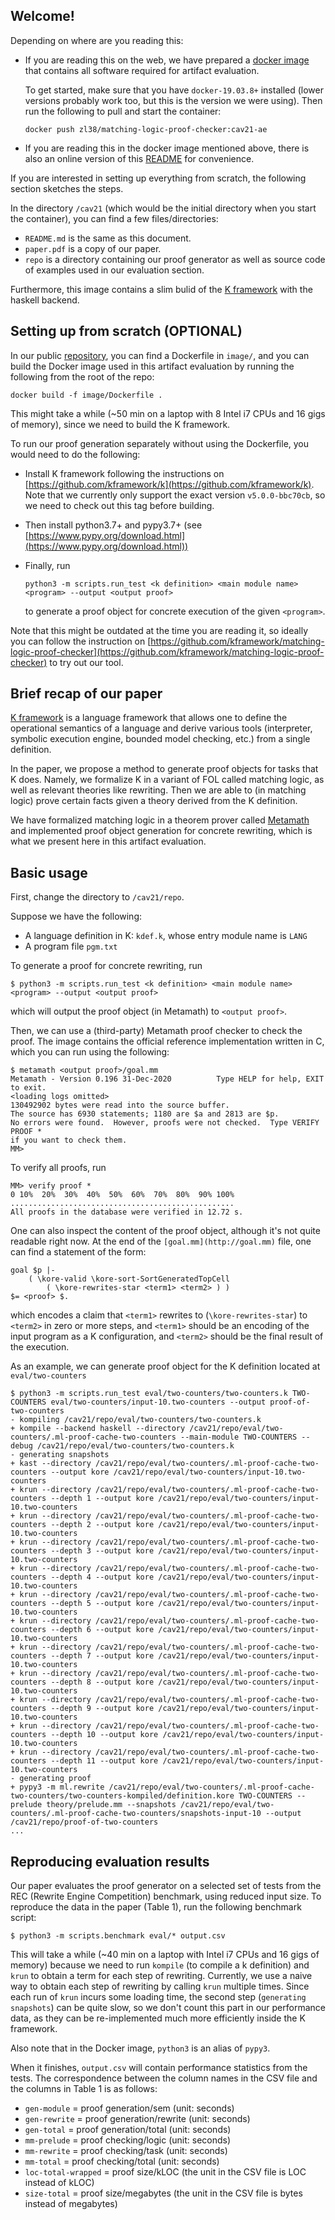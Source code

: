 ## Welcome!

Depending on where are you reading this:

- If you are reading this on the web, we have prepared a [docker image](https://hub.docker.com/r/zl38/matching-logic-proof-checker) that contains all software required for artifact evaluation.

    To get started, make sure that you have `docker-19.03.8+` installed (lower versions probably work too, but this is the version we were using). Then run the following to pull and start the container:

    ```
    docker push zl38/matching-logic-proof-checker:cav21-ae
    ```

- If you are reading this in the docker image mentioned above, there is also an online version of this [README](https://github.com/kframework/matching-logic-proof-checker/tree/cav21-ae/image) for convenience.

If you are interested in setting up everything from scratch, the following section sketches the steps.

In the directory `/cav21` (which would be the initial directory when you start the container), you can find a few files/directories:

- `README.md` is the same as this document.
- `paper.pdf` is a copy of our paper.
- `repo` is a directory containing our proof generator as well as source code of examples used in our evaluation section.

Furthermore, this image contains a slim bulid of the [K framework](https://kframework.org/) with the haskell backend.

## Setting up from scratch (OPTIONAL)

In our public [repository](https://github.com/kframework/matching-logic-proof-checker/tree/cav21-ae), you can find a Dockerfile in `image/`, and you can build the Docker image used in this artifact evaluation by running the following from the root of the repo:

```
docker build -f image/Dockerfile .
```

This might take a while (~50 min on a laptop with 8 Intel i7 CPUs and 16 gigs of memory), since we need to build the K framework.

To run our proof generation separately without using the Dockerfile, you would need to do the following:

- Install K framework following the instructions on [https://github.com/kframework/k](https://github.com/kframework/k). Note that we currently only support the exact version `v5.0.0-bbc70cb`, so we need to check out this tag before building.
- Then install python3.7+ and pypy3.7+ (see [https://www.pypy.org/download.html](https://www.pypy.org/download.html))
- Finally, run

    ```
    python3 -m scripts.run_test <k definition> <main module name> <program> --output <output proof>
    ```

    to generate a proof object for concrete execution of the given `<program>`.

Note that this might be outdated at the time you are reading it, so ideally you can follow the instruction on [https://github.com/kframework/matching-logic-proof-checker](https://github.com/kframework/matching-logic-proof-checker) to try out our tool.

## Brief recap of our paper

[K framework](https://kframework.org/) is a language framework that allows one to define the operational semantics of a language and derive various tools (interpreter, symbolic execution engine, bounded model checking, etc.) from a single definition.

In the paper, we propose a method to generate proof objects for tasks that K does. Namely, we formalize K in a variant of FOL called matching logic, as well as relevant theories like rewriting. Then we are able to (in matching logic) prove certain facts given a theory derived from the K definition.

We have formalized matching logic in a theorem prover called [Metamath](http://us.metamath.org/) and implemented proof object generation for concrete rewriting, which is what we present here in this artifact evaluation.

## Basic usage

First, change the directory to `/cav21/repo`.

Suppose we have the following:

- A language definition in K: `kdef.k`, whose entry module name is `LANG`
- A program file `pgm.txt`

To generate a proof for concrete rewriting, run

```
$ python3 -m scripts.run_test <k definition> <main module name> <program> --output <output proof>
```

which will output the proof object (in Metamath) to `<output proof>`.

Then, we can use a (third-party) Metamath proof checker to check the proof. The image contains the official reference implementation written in C, which you can run using the following:

```
$ metamath <output proof>/goal.mm
Metamath - Version 0.196 31-Dec-2020          Type HELP for help, EXIT to exit.
<loading logs omitted>
130492902 bytes were read into the source buffer.
The source has 6930 statements; 1180 are $a and 2813 are $p.
No errors were found.  However, proofs were not checked.  Type VERIFY PROOF *
if you want to check them.
MM>
```

To verify all proofs, run

```
MM> verify proof *
0 10%  20%  30%  40%  50%  60%  70%  80%  90% 100%
..................................................
All proofs in the database were verified in 12.72 s.
```

One can also inspect the content of the proof object, although it's not quite readable right now. At the end of the `[goal.mm](http://goal.mm)` file, one can find a statement of the form:

```
goal $p |-
	( \kore-valid \kore-sort-SortGeneratedTopCell
		( \kore-rewrites-star <term1> <term2> ) )
$= <proof> $.
```

which encodes a claim that `<term1>` rewrites to (`\kore-rewrites-star`) to `<term2>` in zero or more steps, and `<term1>` should be an encoding of the input program as a K configuration, and `<term2>` should be the final result of the execution.

As an example, we can generate proof object for the K definition located at `eval/two-counters`

```
$ python3 -m scripts.run_test eval/two-counters/two-counters.k TWO-COUNTERS eval/two-counters/input-10.two-counters --output proof-of-two-counters
- kompiling /cav21/repo/eval/two-counters/two-counters.k
+ kompile --backend haskell --directory /cav21/repo/eval/two-counters/.ml-proof-cache-two-counters --main-module TWO-COUNTERS --debug /cav21/repo/eval/two-counters/two-counters.k
- generating snapshots
+ kast --directory /cav21/repo/eval/two-counters/.ml-proof-cache-two-counters --output kore /cav21/repo/eval/two-counters/input-10.two-counters
+ krun --directory /cav21/repo/eval/two-counters/.ml-proof-cache-two-counters --depth 1 --output kore /cav21/repo/eval/two-counters/input-10.two-counters
+ krun --directory /cav21/repo/eval/two-counters/.ml-proof-cache-two-counters --depth 2 --output kore /cav21/repo/eval/two-counters/input-10.two-counters
+ krun --directory /cav21/repo/eval/two-counters/.ml-proof-cache-two-counters --depth 3 --output kore /cav21/repo/eval/two-counters/input-10.two-counters
+ krun --directory /cav21/repo/eval/two-counters/.ml-proof-cache-two-counters --depth 4 --output kore /cav21/repo/eval/two-counters/input-10.two-counters
+ krun --directory /cav21/repo/eval/two-counters/.ml-proof-cache-two-counters --depth 5 --output kore /cav21/repo/eval/two-counters/input-10.two-counters
+ krun --directory /cav21/repo/eval/two-counters/.ml-proof-cache-two-counters --depth 6 --output kore /cav21/repo/eval/two-counters/input-10.two-counters
+ krun --directory /cav21/repo/eval/two-counters/.ml-proof-cache-two-counters --depth 7 --output kore /cav21/repo/eval/two-counters/input-10.two-counters
+ krun --directory /cav21/repo/eval/two-counters/.ml-proof-cache-two-counters --depth 8 --output kore /cav21/repo/eval/two-counters/input-10.two-counters
+ krun --directory /cav21/repo/eval/two-counters/.ml-proof-cache-two-counters --depth 9 --output kore /cav21/repo/eval/two-counters/input-10.two-counters
+ krun --directory /cav21/repo/eval/two-counters/.ml-proof-cache-two-counters --depth 10 --output kore /cav21/repo/eval/two-counters/input-10.two-counters
+ krun --directory /cav21/repo/eval/two-counters/.ml-proof-cache-two-counters --depth 11 --output kore /cav21/repo/eval/two-counters/input-10.two-counters
- generating proof
+ pypy3 -m ml.rewrite /cav21/repo/eval/two-counters/.ml-proof-cache-two-counters/two-counters-kompiled/definition.kore TWO-COUNTERS --prelude theory/prelude.mm --snapshots /cav21/repo/eval/two-counters/.ml-proof-cache-two-counters/snapshots-input-10 --output /cav21/repo/proof-of-two-counters
...
```

## Reproducing evaluation results

Our paper evaluates the proof generator on a selected set of tests from the REC (Rewrite Engine Competition) benchmark, using reduced input size. To reproduce the data in the paper (Table 1), run the following benchmark script:

```
$ python3 -m scripts.benchmark eval/* output.csv
```

This will take a while (~40 min on a laptop with Intel i7 CPUs and 16 gigs of memory) because we need to run `kompile` (to compile a k definition) and `krun` to obtain a term for each step of rewriting. Currently, we use a naive way to obtain each step of rewriting by calling `krun` multiple times. Since each run of `krun` incurs some loading time, the second step (`generating snapshots`) can be quite slow, so we don't count this part in our performance data, as they can be re-implemented much more efficiently inside the K framework.

Also note that in the Docker image, `python3` is an alias of `pypy3`.

When it finishes, `output.csv` will contain performance statistics from the tests. The correspondence between the column names in the CSV file and the columns in Table 1 is as follows:

- `gen-module` = proof generation/sem (unit: seconds)
- `gen-rewrite` = proof generation/rewrite (unit: seconds)
- `gen-total` = proof generation/total (unit: seconds)
- `mm-prelude` = proof checking/logic (unit: seconds)
- `mm-rewrite` = proof checking/task (unit: seconds)
- `mm-total` = proof checking/total (unit: seconds)
- `loc-total-wrapped` = proof size/kLOC (the unit in the CSV file is LOC instead of kLOC)
- `size-total` = proof size/megabytes (the unit in the CSV file is bytes instead of megabytes)
